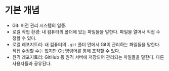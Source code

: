 # 기본 개념
* Git: 버전 관리 시스템의 일종.
* 로컬 작업 환경: 내 컴퓨터의 폴더에 있는 파일들을 말한다. 파일을 열어서 직접 수정할 수 있다.
* 로컬 레포지토리: 내 컴퓨터의 `.git` 폴더 안에서 Git이 관리하는 파일들을 말한다. 직접 수정할 수는 없지만 Git 명령어를 통해 조작할 수 있다.
* 원격 레포지토리: GitHub 등 원격 서버에 저장되어 관리되는 파일들을 말한다. 다른 사용자들과 공유된다.
